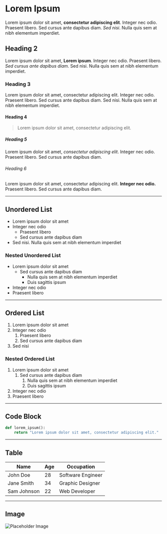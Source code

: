 # Lorem Ipsum

Lorem ipsum dolor sit amet, **consectetur adipiscing elit**. Integer nec odio. Praesent libero. Sed cursus ante dapibus diam. *Sed nisi*. Nulla quis sem at nibh elementum imperdiet.

## Heading 2

Lorem ipsum dolor sit amet, **Lorem ipsum**. Integer nec odio. Praesent libero. *Sed cursus ante dapibus diam*. Sed nisi. Nulla quis sem at nibh elementum imperdiet.

### Heading 3

Lorem ipsum dolor sit amet, consectetur adipiscing elit. Integer nec odio. Praesent libero. Sed cursus ante dapibus diam. Sed nisi. Nulla quis sem at nibh elementum imperdiet.

#### Heading 4

> Lorem ipsum dolor sit amet, consectetur adipiscing elit.

##### Heading 5

Lorem ipsum dolor sit amet, *consectetur adipiscing elit*. Integer nec odio. Praesent libero. Sed cursus ante dapibus diam.

###### Heading 6

Lorem ipsum dolor sit amet, consectetur adipiscing elit. **Integer nec odio.** Praesent libero. Sed cursus ante dapibus diam.

---

## Unordered List

- Lorem ipsum dolor sit amet
- Integer nec odio
  - Praesent libero
  - Sed cursus ante dapibus diam
- Sed nisi. Nulla quis sem at nibh elementum imperdiet

### Nested Unordered List

- Lorem ipsum dolor sit amet
  - Sed cursus ante dapibus diam
    - Nulla quis sem at nibh elementum imperdiet
    - Duis sagittis ipsum
- Integer nec odio
- Praesent libero

---

## Ordered List

1. Lorem ipsum dolor sit amet
2. Integer nec odio
   1. Praesent libero
   2. Sed cursus ante dapibus diam
3. Sed nisi

### Nested Ordered List

1. Lorem ipsum dolor sit amet
   1. Sed cursus ante dapibus diam
      1. Nulla quis sem at nibh elementum imperdiet
      2. Duis sagittis ipsum
2. Integer nec odio
3. Praesent libero

---

## Code Block

```python
def lorem_ipsum():
    return "Lorem ipsum dolor sit amet, consectetur adipiscing elit."
```

---

## Table

| Name         | Age | Occupation      |
|--------------|-----|-----------------|
| John Doe     | 28  | Software Engineer|
| Jane Smith   | 34  | Graphic Designer |
| Sam Johnson  | 22  | Web Developer   |

---

## Image
![Placeholder Image](https://archive.org/download/placeholder-image/placeholder-image.jpg)